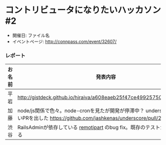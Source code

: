 # コントリビュータになりたいハッカソン #2

- 開催日: ファイル名
- イベントページ: http://connpass.com/event/32607/

### レポート

| お名前 | 発表内容 |
| ---- | ---- |
| 平岩 | http://gistdeck.github.io/hiraiva/a608eaeb25f47ce499257500a0fde4ad#1 |
| 加藤 | node/js関係で色々。node-cronを見たが開発が停滞中？ underscore.jsに小さいPRを出した https://github.com/jashkenas/underscore/pull/2553 |
| 渋谷 | RailsAdminが依存している [remotipart](https://github.com/JangoSteve/remotipart) のbug fix。既存のテストがなく困ってる |
